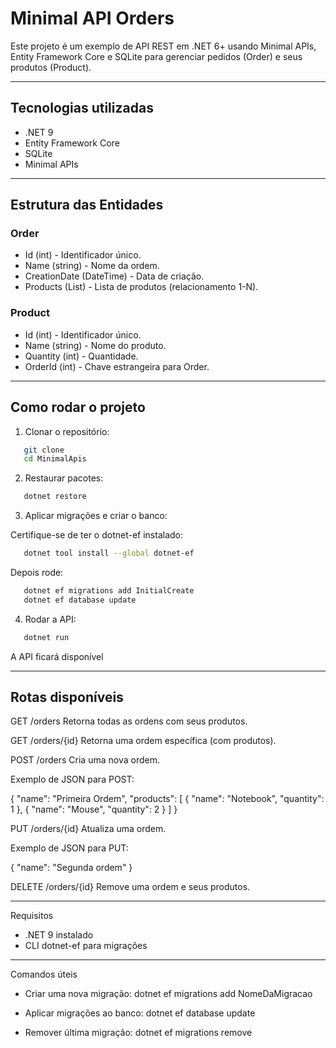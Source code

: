# Minimal API Orders
Este projeto é um exemplo de API REST em .NET 6+ usando Minimal APIs, Entity Framework Core e SQLite para gerenciar pedidos (Order) e seus produtos (Product).

---

## Tecnologias utilizadas
* .NET 9
* Entity Framework Core
* SQLite
* Minimal APIs

---

## Estrutura das Entidades

### Order
* Id (int) - Identificador único.
* Name (string) - Nome da ordem.
* CreationDate (DateTime) - Data de criação.
* Products (List<Product>) - Lista de produtos (relacionamento 1-N).

### Product
* Id (int) - Identificador único.
* Name (string) - Nome do produto.
* Quantity (int) - Quantidade.
* OrderId (int) - Chave estrangeira para Order.


---

## Como rodar o projeto

1. Clonar o repositório:
```bash
   git clone
   cd MinimalApis
```

2. Restaurar pacotes:
```bash
   dotnet restore
```
3. Aplicar migrações e criar o banco:

Certifique-se de ter o dotnet-ef instalado:
```bash
   dotnet tool install --global dotnet-ef
```
Depois rode:
```bash
   dotnet ef migrations add InitialCreate
   dotnet ef database update
```
4. Rodar a API:
```bash
   dotnet run
```
A API ficará disponível

---

## Rotas disponíveis

GET /orders
Retorna todas as ordens com seus produtos.

GET /orders/{id}
Retorna uma ordem específica (com produtos).

POST /orders
Cria uma nova ordem.

Exemplo de JSON para POST:

{
  "name": "Primeira Ordem",
  "products": [
    {
      "name": "Notebook",
      "quantity": 1
    },
    {
      "name": "Mouse",
      "quantity": 2
    }
  ]
}

PUT /orders/{id}
Atualiza uma ordem.

Exemplo de JSON para PUT:

{
  "name": "Segunda ordem" 
}

DELETE /orders/{id}
Remove uma ordem e seus produtos.

---

Requisitos
* .NET 9 instalado
* CLI dotnet-ef para migrações

---

Comandos úteis
* Criar uma nova migração:
  dotnet ef migrations add NomeDaMigracao

* Aplicar migrações ao banco:
  dotnet ef database update

* Remover última migração:
  dotnet ef migrations remove